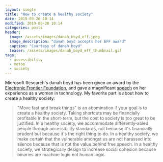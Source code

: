 ```yaml
---
layout: single
title: "How to create a healthy society"
date: 2019-09-20 10:14
modified: 2019-09-20 10:14
categories: posts
header:
  image: /assets/images/danah_boyd_eff.jpeg
  image_description: "danah boyd accepts her EFF award"
  caption: "Courtesy of danah boyd"
  teaser: /assets/images/danah_boyd_eff_thumbnail.gif
tags:
  - accessibility
  - metoo
  - society
---
```


Microsoft Research's danah boyd has been given an award by the [Electronic Frontier Foundation](https://eff.org/),
and gave a magnificant
[speech](https://web.archive.org/web/20191213222537/https://onezero.medium.com/facing-the-great-reckoning-head-on-8fe434e10630)
on her experience as a women in technology.
My favorite part is about how to create a healthy society:

> "Move fast and break things" is an abomination if your goal is to create a healthy society.
> Taking shortcuts may be financially profitable in the short-term,
> but the cost to society is too great to be justified.
> In a healthy society,
> we accommodate differently-abled people through accessibility standards,
> not because it's financially prudent but because it's the right thing to do.
> In a healthy society,
> we make certain that the vulnerable amongst us are not harassed into silence
> because that is not the value behind free speech.
> In a healthy society,
> we strategically design to increase social cohesion
> because binaries are machine logic not human logic.
